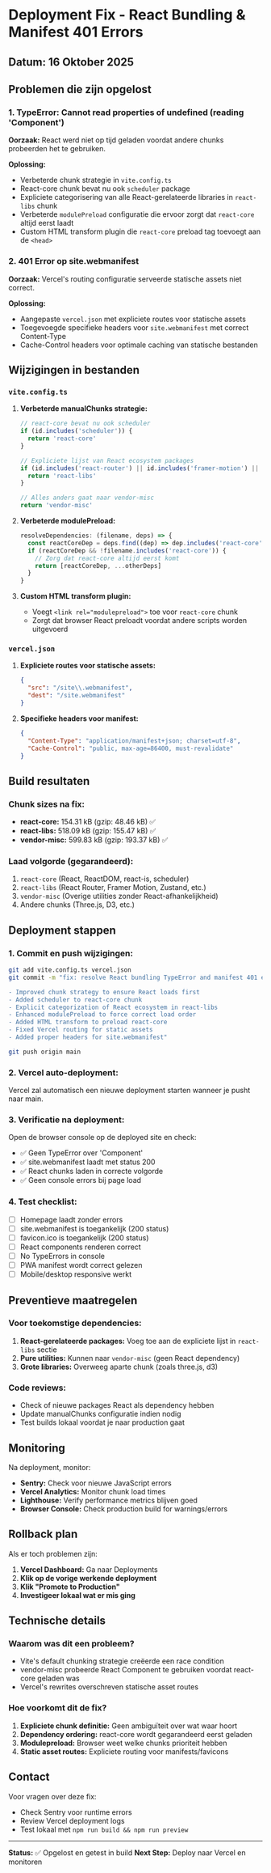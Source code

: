 # Deployment Fix - React Bundling & Manifest 401 Errors

## Datum: 16 Oktober 2025

## Problemen die zijn opgelost

### 1. **TypeError: Cannot read properties of undefined (reading 'Component')**

**Oorzaak:** React werd niet op tijd geladen voordat andere chunks probeerden het te gebruiken.

**Oplossing:**

- Verbeterde chunk strategie in `vite.config.ts`
- React-core chunk bevat nu ook `scheduler` package
- Expliciete categorisering van alle React-gerelateerde libraries in `react-libs` chunk
- Verbeterde `modulePreload` configuratie die ervoor zorgt dat `react-core` altijd eerst laadt
- Custom HTML transform plugin die `react-core` preload tag toevoegt aan de `<head>`

### 2. **401 Error op site.webmanifest**

**Oorzaak:** Vercel's routing configuratie serveerde statische assets niet correct.

**Oplossing:**

- Aangepaste `vercel.json` met expliciete routes voor statische assets
- Toegevoegde specifieke headers voor `site.webmanifest` met correct Content-Type
- Cache-Control headers voor optimale caching van statische bestanden

## Wijzigingen in bestanden

### `vite.config.ts`

1. **Verbeterde manualChunks strategie:**

   ```typescript
   // react-core bevat nu ook scheduler
   if (id.includes('scheduler')) {
     return 'react-core'
   }

   // Expliciete lijst van React ecosystem packages
   if (id.includes('react-router') || id.includes('framer-motion') || ...) {
     return 'react-libs'
   }

   // Alles anders gaat naar vendor-misc
   return 'vendor-misc'
   ```

2. **Verbeterde modulePreload:**

   ```typescript
   resolveDependencies: (filename, deps) => {
     const reactCoreDep = deps.find((dep) => dep.includes('react-core'))
     if (reactCoreDep && !filename.includes('react-core')) {
       // Zorg dat react-core altijd eerst komt
       return [reactCoreDep, ...otherDeps]
     }
   }
   ```

3. **Custom HTML transform plugin:**
   - Voegt `<link rel="modulepreload">` toe voor `react-core` chunk
   - Zorgt dat browser React preloadt voordat andere scripts worden uitgevoerd

### `vercel.json`

1. **Expliciete routes voor statische assets:**

   ```json
   {
     "src": "/site\\.webmanifest",
     "dest": "/site.webmanifest"
   }
   ```

2. **Specifieke headers voor manifest:**
   ```json
   {
     "Content-Type": "application/manifest+json; charset=utf-8",
     "Cache-Control": "public, max-age=86400, must-revalidate"
   }
   ```

## Build resultaten

### Chunk sizes na fix:

- **react-core:** 154.31 kB (gzip: 48.46 kB) ✅
- **react-libs:** 518.09 kB (gzip: 155.47 kB) ✅
- **vendor-misc:** 599.83 kB (gzip: 193.37 kB) ✅

### Laad volgorde (gegarandeerd):

1. `react-core` (React, ReactDOM, react-is, scheduler)
2. `react-libs` (React Router, Framer Motion, Zustand, etc.)
3. `vendor-misc` (Overige utilities zonder React-afhankelijkheid)
4. Andere chunks (Three.js, D3, etc.)

## Deployment stappen

### 1. **Commit en push wijzigingen:**

```bash
git add vite.config.ts vercel.json
git commit -m "fix: resolve React bundling TypeError and manifest 401 errors

- Improved chunk strategy to ensure React loads first
- Added scheduler to react-core chunk
- Explicit categorization of React ecosystem in react-libs
- Enhanced modulePreload to force correct load order
- Added HTML transform to preload react-core
- Fixed Vercel routing for static assets
- Added proper headers for site.webmanifest"

git push origin main
```

### 2. **Vercel auto-deployment:**

Vercel zal automatisch een nieuwe deployment starten wanneer je pusht naar main.

### 3. **Verificatie na deployment:**

Open de browser console op de deployed site en check:

- ✅ Geen TypeError over 'Component'
- ✅ site.webmanifest laadt met status 200
- ✅ React chunks laden in correcte volgorde
- ✅ Geen console errors bij page load

### 4. **Test checklist:**

- [ ] Homepage laadt zonder errors
- [ ] site.webmanifest is toegankelijk (200 status)
- [ ] favicon.ico is toegankelijk (200 status)
- [ ] React components renderen correct
- [ ] No TypeErrors in console
- [ ] PWA manifest wordt correct gelezen
- [ ] Mobile/desktop responsive werkt

## Preventieve maatregelen

### Voor toekomstige dependencies:

1. **React-gerelateerde packages:** Voeg toe aan de expliciete lijst in `react-libs` sectie
2. **Pure utilities:** Kunnen naar `vendor-misc` (geen React dependency)
3. **Grote libraries:** Overweeg aparte chunk (zoals three.js, d3)

### Code reviews:

- Check of nieuwe packages React als dependency hebben
- Update manualChunks configuratie indien nodig
- Test builds lokaal voordat je naar production gaat

## Monitoring

Na deployment, monitor:

- **Sentry:** Check voor nieuwe JavaScript errors
- **Vercel Analytics:** Monitor chunk load times
- **Lighthouse:** Verify performance metrics blijven goed
- **Browser Console:** Check production build for warnings/errors

## Rollback plan

Als er toch problemen zijn:

1. **Vercel Dashboard:** Ga naar Deployments
2. **Klik op de vorige werkende deployment**
3. **Klik "Promote to Production"**
4. **Investigeer lokaal wat er mis ging**

## Technische details

### Waarom was dit een probleem?

- Vite's default chunking strategie creëerde een race condition
- vendor-misc probeerde React Component te gebruiken voordat react-core geladen was
- Vercel's rewrites overschreven statische asset routes

### Hoe voorkomt dit de fix?

1. **Expliciete chunk definitie:** Geen ambiguïteit over wat waar hoort
2. **Dependency ordering:** react-core wordt gegarandeerd eerst geladen
3. **Modulepreload:** Browser weet welke chunks prioriteit hebben
4. **Static asset routes:** Expliciete routing voor manifests/favicons

## Contact

Voor vragen over deze fix:

- Check Sentry voor runtime errors
- Review Vercel deployment logs
- Test lokaal met `npm run build && npm run preview`

---

**Status:** ✅ Opgelost en getest in build
**Next Step:** Deploy naar Vercel en monitoren
